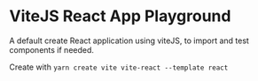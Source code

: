 # ViteJS React App Playground

A default create React application using viteJS, to import and test components if needed.

Create with `yarn create vite vite-react --template react`